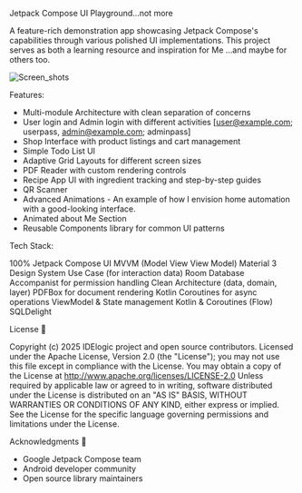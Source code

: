 Jetpack Compose UI Playground...not more


A feature-rich demonstration app showcasing Jetpack Compose's capabilities through various
polished UI implementations. This project serves as both a learning resource and inspiration for
Me ...and maybe for others too.

![Screen_shots](https://github.com/user-attachments/assets/bc6770bf-a02c-4a5a-ab02-772e2081b56d)


Features:

- Multi-module Architecture with clean separation of concerns
- User login and Admin login with different activities
 [user@example.com; userpass, admin@example.com; adminpass]
- Shop Interface with product listings and cart management
- Simple Todo List UI
- Adaptive Grid Layouts for different screen sizes
- PDF Reader with custom rendering controls
- Recipe App UI with ingredient tracking and step-by-step guides
- QR Scanner
- Advanced Animations - An example of how I envision home automation with a good-looking
interface.
- Animated about Me Section
- Reusable Components library for common UI patterns


Tech Stack:

100% Jetpack Compose UI
MVVM (Model View View Model)
Material 3 Design System
Use Case (for interaction data)
Room Database
Accompanist for permission handling
Clean Architecture (data, domain, layer)
PDFBox for document rendering
Kotlin Coroutines for async operations
ViewModel & State management
Kotlin & Coroutines (Flow)
SQLDelight


License 📄

Copyright (c) 2025 IDElogic project and open source contributors.
Licensed under the Apache License, Version 2.0 (the "License");
you may not use this file except in compliance with the License.
You may obtain a copy of the License at
 http://www.apache.org/licenses/LICENSE-2.0
Unless required by applicable law or agreed to in writing, software
distributed under the License is distributed on an "AS IS" BASIS,
WITHOUT WARRANTIES OR CONDITIONS OF ANY KIND, either express or implied.
See the License for the specific language governing permissions and
limitations under the License.


Acknowledgments 🙏
- Google Jetpack Compose team
- Android developer community
- Open source library maintainers

